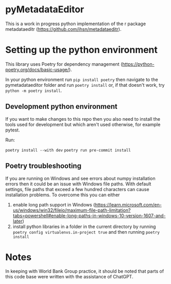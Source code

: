 # pyMetadataEditor

This is a work in progress python implementation of the r package metadataeditr (https://github.com/ihsn/metadataeditr).


# Setting up the python environment

This library uses Poetry for dependency management (https://python-poetry.org/docs/basic-usage/).

In your python environment run `pip install poetry` then navigate to the pymetadataeditor folder and run `poetry install` or, if that doesn't work, try `python -m poetry install`.

## Development python environment

If you want to make changes to this repo then you also need to install the tools used for development but which aren't used otherwise, for example pytest.

Run:

`poetry install --with dev`
`poetry run pre-commit install`

## Poetry troubleshooting

If you are running on Windows and see errors about numpy installation errors then it could be an issue with Windows file paths. With default settings, file paths that exceed a few hundred characters can cause installation problems. To overcome this you can either

1) enable long path support in Windows (https://learn.microsoft.com/en-us/windows/win32/fileio/maximum-file-path-limitation?tabs=powershell#enable-long-paths-in-windows-10-version-1607-and-later)
2) install python libraries in a folder in the current directory by running `poetry config virtualenvs.in-project true` and then running `poetry install`

# Notes

In keeping with World Bank Group practice, it should be noted that parts of this code base were written with the assistance of ChatGPT.